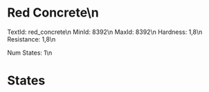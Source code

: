 # Red Concrete\n
TextId: red_concrete\n
MinId: 8392\n
MaxId: 8392\n
Hardness: 1,8\n
Resistance: 1,8\n

Num States: 1\n
# States
```

```